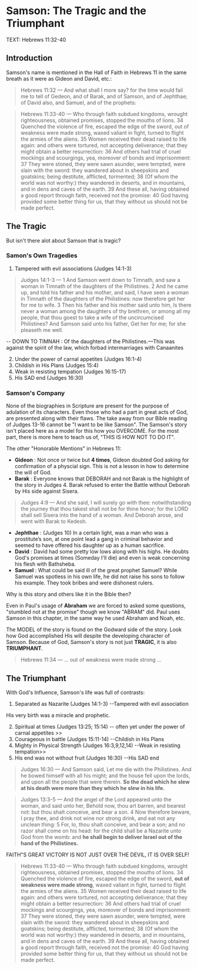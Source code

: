# Samson: The Tragic and the Triumphant

TEXT: Hebrews 11:32-40

## Introduction

Samson's name is mentioned in the Hall of Faith in Hebrews 11 in the same breath as it were as Gideon and David, etc.:

> Hebrews 11:32 &mdash; And what shall I more say? for the time would fail me to tell of Gedeon, and of Barak, and of Samson, and of Jephthae; of David also, and Samuel, and of the prophets:

<!-- -->

> Hebrews 11:33-40 &mdash; Who through faith subdued kingdoms, wrought righteousness, obtained promises, stopped the mouths of lions. 34 Quenched the violence of fire, escaped the edge of the sword, out of weakness were made strong, waxed valiant in fight, turned to flight the armies of the aliens. 35 Women received their dead raised to life again: and others were tortured, not accepting deliverance; that they might obtain a better resurrection: 36 And others had trial of cruel mockings and scourgings, yea, moreover of bonds and imprisonment: 37 They were stoned, they were sawn asunder, were tempted, were slain with the sword: they wandered about in sheepskins and goatskins; being destitute, afflicted, tormented; 38 (Of whom the world was not worthy:) they wandered in deserts, and in mountains, and in dens and caves of the earth. 39 And these all, having obtained a good report through faith, received not the promise: 40 God having provided some better thing for us, that they without us should not be made perfect. 

## The Tragic

But isn't there alot about Samson that is tragic?

### Samon's Own Tragedies

1. Tampered with evil associations (Judges 14:1-3)

> Judges 14:1-3 &mdash; 1 And Samson went down to Timnath, and saw a woman in Timnath of the daughters of the Philistines. 2 And he came up, and told his father and his mother, and said, I have seen a woman in Timnath of the daughters of the Philistines: now therefore get her for me to wife. 3 Then his father and his mother said unto him, Is there never a woman among the daughters of thy brethren, or among all my people, that thou goest to take a wife of the uncircumcised Philistines? And Samson said unto his father, Get her for me; for she pleaseth me well. 

-- DOWN TO TIMNAH : Of the daughters of the Philistines.—This was against the spirit of the law, which forbad intermarriages with Canaanites

2. Under the power of carnal appetites (Judges 16:1-4)
3. Childish in His Plans (Judges 15:4)
4. Weak in resisting tempation (Judges 16:15-17)
5. His SAD end (Judges 16:30)

### Samson's Company

None of the biographies in Scripture are present for the purpose of adulation of its characters. Even those who had a part in great acts of God, are presented along with their flaws. The take away from our Bible reading of Judges 13-16 cannot be "I want to be like Samson". The Samson's story isn't placed here as a model for this how you OVERCOME. For the most part, there is more here to teach us of, "THIS IS HOW NOT TO DO IT".

The other "Honorable Mentions" in Hebrews 11:

- **Gideon** : Not once or twice but **4 times**, Gideon doubted God asking for confirmation of a physcial sign. This is not a lesson in how to determine the will of God.
- **Barak** : Everyone knows that DEBORAH and not Barak is the highlight of the story in Judges 4. Barak refused to enter the Battle without Deborah by His side against Sisera.

> Judges 4:9 &mdash; And she said, I will surely go with thee: notwithstanding the journey that thou takest shall not be for thine honor; for the LORD shall sell Sisera into the hand of a woman. And Deborah arose, and went with Barak to Kedesh. 

- **Jephthae** : (Judges 10) In a certain light, was a man who  was a prostitute’s son, at one point lead a gang in criminal behavior and seemed to have offered his daughter up as a human sacrifice.
- **David** : David had some pretty low lows along with his highs. He doubts God's promises at times (Someday I'll die) and even is weak concerning his flesh with Bathsheba.
- **Samuel** : What could be said ill of the great prophet Samuel? While Samuel was spotless in his own life, he did not raise his sons to follow his example. They took bribes and were dishonest rulers.

Why is this story and others like it in the Bible then? 

Even in Paul's usage of **Abraham** we are forced to asked some questions, "stumbled not at the promise" though we know "ABRAM" did. Paul uses Samson in this chapter, in the same way he used Abraham and Noah, etc.

The MODEL of the story is found on the Godward side of the story. Look how God accomplished His will despite the developing character of Samson. Because of God, Samson's story is not just **TRAGIC**, it is also **TRIUMPHANT**.

> Hebrews 11:34 &mdash; &hellip; out of weakness were made strong &hellip;

## The Triumphant

With God's Influence, Samson's life was full of contrasts:

1. Separated as Nazarite (Judges 14:1-3) --Tampered with evil association

His very birth was a miracle and prophetic.

2. Spiritual at times (Judges 13:25; 15:14) -- often yet under the power of carnal appetites >>
3. Courageous in battle (Judges 15:11-14) --Childish in His Plans
4. Mighty in Physical Strength (Judges 16:3,9,12,14) --Weak in resisting tempation>>
5. His end was not without fruit (Judges 16:30) --His SAD end

> Judges 16:30 &mdash;  And Samson said, Let me die with the Philistines. And he bowed himself with all his might; and the house fell upon the lords, and upon all the people that were therein. **So the dead which he slew at his death were more than they which he slew in his life.**

<!-- -->

> Judges 13:3-5 &mdash; And the angel of the Lord appeared unto the woman, and said unto her, Behold now, thou art barren, and bearest not: but thou shalt conceive, and bear a son. 4 Now therefore beware, I pray thee, and drink not wine nor strong drink, and eat not any unclean thing: 5 For, lo, thou shalt conceive, and bear a son; and no razor shall come on his head: for the child shall be a Nazarite unto God from the womb: and **he shall begin to deliver Israel out of the hand of the Philistines.**

<!-- -->

FAITH"S GREAT VICTORY IS NOT JUST OVER THE DEVIL, IT IS OVER SELF!

> Hebrews 11:33-40 &mdash; Who through faith subdued kingdoms, wrought righteousness, obtained promises, stopped the mouths of lions. 34 Quenched the violence of fire, escaped the edge of the sword, **out of weakness were made strong**, waxed valiant in fight, turned to flight the armies of the aliens. 35 Women received their dead raised to life again: and others were tortured, not accepting deliverance; that they might obtain a better resurrection: 36 And others had trial of cruel mockings and scourgings, yea, moreover of bonds and imprisonment: 37 They were stoned, they were sawn asunder, were tempted, were slain with the sword: they wandered about in sheepskins and goatskins; being destitute, afflicted, tormented; 38 (Of whom the world was not worthy:) they wandered in deserts, and in mountains, and in dens and caves of the earth. 39 And these all, having obtained a good report through faith, received not the promise: 40 God having provided some better thing for us, that they without us should not be made perfect. 